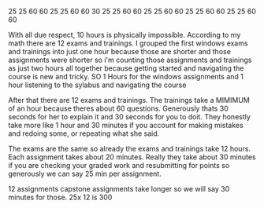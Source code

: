 25
25
60
60
25
25
60
60
30
25
25
60
60
25
25
60
60
25
25
60
60
25
25
60
60

With all due respect, 10 hours is physically impossible.
According to my math there are 12 exams and trainings. I grouped the first windows exams and trainings into just one hour because those are shorter and those assignments were shorter so i'm counting those assignments and trainings as just two hours all together because getting started and navigating the course is new and tricky. SO 1 Hours for the windows assignments and 1 hour listening to the sylabus and navigating the course

After that there are 12 exams and trainings. The trainings take a MIMIMUM of an hour because theres about 60 questions. Generously thats 30 seconds for her to explain it and 30 seconds for you to doit. They honestly take more like 1 hour and 30 minutes if you account for making mistakes and redoing some, or repeating what she said. 

The exams are the same so already the exams and trainings take 12 hours.
Each assignment takes about 20 minutes. Really they take about 30 minutes if you are checking your graded work and resubmitting for points 
so generously we can say 25 min per assignment. 

12 assignments 
capstone assignments take longer so we will say 30 minutes for those. 
25x 12 is 300
